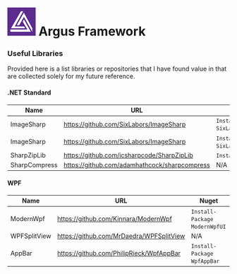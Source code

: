 # ![Argus Framework Logo](https://raw.githubusercontent.com/blakepell/ArgusFramework/master/assets/Argus-Logo-Purple-64.png) Argus Framework

### Useful Libraries

Provided here is a list libraries or repositories that I have found value in that are collected solely for my future reference.

#### .NET Standard

Name | URL | Nuget
--- | --- | ---
ImageSharp|https://github.com/SixLabors/ImageSharp|`Install-Package SixLabors.ImageSharp`
ImageSharp|https://github.com/SixLabors/ImageSharp|`Install-Package SixLabors.ImageSharp.Drawing`
SharpZipLib|https://github.com/icsharpcode/SharpZipLib|`Install-Package SharpZipLib`
SharpCompress|https://github.com/adamhathcock/sharpcompress|N/A

#### WPF

Name | URL | Nuget
--- | --- | ---
ModernWpf|https://github.com/Kinnara/ModernWpf|`Install-Package ModernWpfUI`
WPFSplitView|https://github.com/MrDaedra/WPFSplitView|N/A
AppBar|https://github.com/PhilipRieck/WpfAppBar|`Install-Package WpfAppBar`